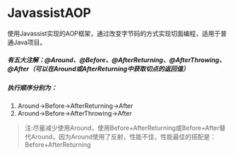# JavassistAOP
使用Javassist实现的AOP框架，通过改变字节码的方式实现切面编程，适用于普通Java项目。

##### 有五大注解：@Around、@Before、@AfterReturning、@AfterThrowing、@After（可以在Around或AfterReturning中获取切点的返回值）

##### 执行顺序分别为：
1. Around->Before->AfterReturning->After
2. Around->Before->AfterThrowing->After

> 注:尽量减少使用Around，使用Before+AfterReturning或Before+After替代Around，因为Around使用了反射，性能不佳，性能最佳的搭配是：Before+AfterReturning
